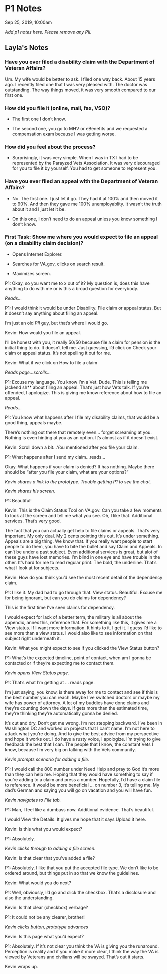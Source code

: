 # P1 Notes

Sep 25, 2019, 10:00am

*Add p1 notes here. Please remove any PII.*

## Layla's Notes

### Have you ever filed a disability claim with the Department of Veteran Affairs?
Um. My wife would be better to ask. I filed one way back. About 15 years ago. I recently filed one that I was very pleased with. The doctor was outstanding. The way things moved, it was very smooth compared to our first one.

### How did you file it (online, mail, fax, VSO)?

- The first one I don’t know.

- The second one, you go to MHV or eBenefits and we requested a compensation exam because I was getting worse.

### How did you feel about the process?

- Surprisingly, it was very simple. When I was in TX I had to be represented by the Parayzed Vets Association. It was very discouraged for you to file it by yourself. You had to get someone to represent you.

### Have you ever filed an appeal with the Department of Veteran Affairs?

- No. The first one. I just let it go. They had it at 100% and then moved it to 90%. And then they gave me 100% unemployablity. It wasn’t the truth about it and I just let it be.

- On this one, I don’t need to do an appeal unless you know something I don’t know.

### First Task: Show me where you would expect to file an appeal (on a disability claim decision)?

- Opens Internet Explorer.

- Searches for VA.gov, clicks on search result.

- Maximizes screen.

P1: Okay, so you want me to x out of it?
My question is, does this have anything to do with me or is this a broad question for everybody.

*Reads…*

P1: I would think it would be under Disability. File claim or appeal status. But it doesn’t say anything about filing an appeal.

I’m just an old *PII* guy, but that’s where I would go.

Kevin: How would you file an appeal.

I’ll be honest with you, it really 50/50 because file a claim for pension is the initial thing to do. It doesn’t tell me. Just guessing, I’d click on Check your claim or appeal status. It’s not spelling it out for me. 

Kevin: What if we click on How to file a claim

*Reads page…scrolls…*

P1: Excuse my language. You know I’m a Vet. Dude. This is telling me jackend sh** about filing an appeal. That’s just how Vets talk. If you’re offended, I apologize. This is giving me know reference about how to file an appeal. 

*Reads…*

P1: You know what happens after I file my disability claims, that would be a good thing, appeals maybe.

There’s nothing out there that remotely even… forget screaming at you. Nothing is even hinting at you as an option. It’s almost as if it doesn’t exist.

Kevin: Scroll down a bit…You mentioned after you file your claim.

P1: What happens after I send my claim...reads…

Okay. What happens if your claim is denied? It has nothing. Maybe there should be “after you file your claim, what are your options?”

*Kevin shares a link to the prototype. Trouble getting P1 to see the chat.*

*Kevin shares his screen.*

P1: Beautiful!

Kevin: This is the Claim Status Tool on VA.gov. Can you take a few moments to look at the screen and tell me what you see.
Oh, I like that. Additional services. That’s very good. 

The fact that you can actually get help to file claims or appeals. That’s very important. My only deal. My 2 cents pointing this out. It’s under something. Appeals are a big thing. We know that. If you really want people to start people to do them, you have to bite the bullet and say Claim and Appeals. In can’t be under a past subject. Even additional services is great, but alot of these guys have lost memories. I’m blind in one eye and have trouble in the other. It’s hard for me to read regular print. The bold, the underline. That’s what I look at for subjects.

Kevin: How do you think you’d see the most recent detail of the dependency claim.

P1: I like it. My dad had to go through that. View status. Beautiful. Excuse me for being ignorant, but can you do claims for dependency?

This is the first time I’ve seen claims for dependency.

I would expect for lack of a better term, the military is all about the appendix, annex this, reference that. For something like this, it gives me a View status. If I want more information. It hints to it. I get it. I guess I’d like to see more than a view status. I would also like to see information on that subject right underneath it.

Kevin: What you might expect to see if you clicked the View Status button?

P1: What’s the expected timeline, point of contact, when am I gonna be contacted or if they’re expecting me to contact them. 

*Kevin opens View Status page.*

P1: That’s what I’m getting at … reads page.

I’m just saying, you know, is there away for me to contact and see if this is the best number you can reach. Maybe I’ve switched doctors or maybe my wife has power of attorney. A lot of my buddies have done claims and they’re counting down the days. If gets more than the estimated time, they’re thinking they’re automatically gonna be denied. 

It’s cut and dry. Don’t get me wrong. I’m not stepping backward. I’ve been in Washington DC and worked on projects that I can’t name. I’m not here to attack what you’re doing. And to give the best advice from my perspective and hope it works out. I do have a rusty voice, I apologize. I’m trying to give feedback the best that I can. The people that I know, the constant Vets I know, because I’m very big on talking with the Vets community.

*Kevin prompts scenario for adding a file.*

P1: I would call the 800 number under Need Help and pray to God it’s more than they can help me. Hoping that they would have something to say if you’re adding to a claim and press a number. Hopefully, I’d have a claim file to reference. It would be more beneficial … on number 3, it’s telling me. My dad’s German and saying you will go on vacation and you will have fun. 

*Kevin navigates to File tab.*

P1: Man, I feel like a dumbass now. Additional evidence. That’s beautiful.

I would View the Details. It gives me hope that it says Upload it here.

Kevin: Is this what you would expect?

P1: Absolutely.

*Kevin clicks through to adding a file screen.*

Kevin: Is that clear that you’ve added a file?

P1: Absolutely. I like that you put the accepted file type. We don’t like to be ordered around, but things put in so that we know the guidelines. 

Kevin: What would you do next?

P1: Well, obviously, I’d go and click the checkbox. That’s a disclosure and also the understanding.

Kevin: Is that clear (checkbox) verbage?

P1: It could not be any clearer, brother!

*Kevin clicks button, prototype advances*

Kevin: Is this page what you’d expect?

P1: Absolutely. If it’s not clear you think the VA is giving you the runaround. Perception is reality and if you make it more clear, I think the way the VA is viewed by Veterans and civilians will be swayed. That’s out it starts. 

Kevin wraps up.
